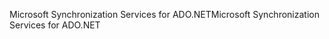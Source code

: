 <span data-ttu-id="f00b5-101">Microsoft Synchronization Services for ADO.NET</span><span class="sxs-lookup"><span data-stu-id="f00b5-101">Microsoft Synchronization Services for ADO.NET</span></span>
